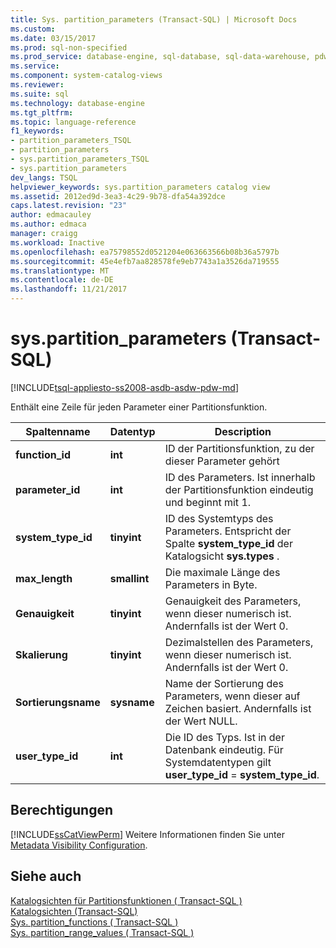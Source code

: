 ```yaml
---
title: Sys. partition_parameters (Transact-SQL) | Microsoft Docs
ms.custom: 
ms.date: 03/15/2017
ms.prod: sql-non-specified
ms.prod_service: database-engine, sql-database, sql-data-warehouse, pdw
ms.service: 
ms.component: system-catalog-views
ms.reviewer: 
ms.suite: sql
ms.technology: database-engine
ms.tgt_pltfrm: 
ms.topic: language-reference
f1_keywords:
- partition_parameters_TSQL
- partition_parameters
- sys.partition_parameters_TSQL
- sys.partition_parameters
dev_langs: TSQL
helpviewer_keywords: sys.partition_parameters catalog view
ms.assetid: 2012ed9d-3ea3-4c29-9b78-dfa54a392dce
caps.latest.revision: "23"
author: edmacauley
ms.author: edmaca
manager: craigg
ms.workload: Inactive
ms.openlocfilehash: ea75798552d0521204e063663566b08b36a5797b
ms.sourcegitcommit: 45e4efb7aa828578fe9eb7743a1a3526da719555
ms.translationtype: MT
ms.contentlocale: de-DE
ms.lasthandoff: 11/21/2017
---
```

# <a name="syspartitionparameters-transact-sql"></a>sys.partition_parameters (Transact-SQL)
[!INCLUDE[tsql-appliesto-ss2008-asdb-asdw-pdw-md](../../includes/tsql-appliesto-ss2008-asdb-asdw-pdw-md.md)]

  Enthält eine Zeile für jeden Parameter einer Partitionsfunktion.  
  
|Spaltenname|Datentyp|Description|  
|-----------------|---------------|-----------------|  
|**function_id**|**int**|ID der Partitionsfunktion, zu der dieser Parameter gehört|  
|**parameter_id**|**int**|ID des Parameters. Ist innerhalb der Partitionsfunktion eindeutig und beginnt mit 1.|  
|**system_type_id**|**tinyint**|ID des Systemtyps des Parameters. Entspricht der Spalte **system_type_id** der Katalogsicht **sys.types** .|  
|**max_length**|**smallint**|Die maximale Länge des Parameters in Byte.|  
|**Genauigkeit**|**tinyint**|Genauigkeit des Parameters, wenn dieser numerisch ist. Andernfalls ist der Wert 0.|  
|**Skalierung**|**tinyint**|Dezimalstellen des Parameters, wenn dieser numerisch ist. Andernfalls ist der Wert 0.|  
|**Sortierungsname**|**sysname**|Name der Sortierung des Parameters, wenn dieser auf Zeichen basiert. Andernfalls ist der Wert NULL.|  
|**user_type_id**|**int**|Die ID des Typs. Ist in der Datenbank eindeutig. Für Systemdatentypen gilt **user_type_id** = **system_type_id**.|  
  
## <a name="permissions"></a>Berechtigungen  
 [!INCLUDE[ssCatViewPerm](../../includes/sscatviewperm-md.md)] Weitere Informationen finden Sie unter [Metadata Visibility Configuration](../../relational-databases/security/metadata-visibility-configuration.md).  
  
## <a name="see-also"></a>Siehe auch  
 [Katalogsichten für Partitionsfunktionen &#40; Transact-SQL &#41;](../../relational-databases/system-catalog-views/partition-function-catalog-views-transact-sql.md)   
 [Katalogsichten &#40;Transact-SQL&#41;](../../relational-databases/system-catalog-views/catalog-views-transact-sql.md)   
 [Sys. partition_functions &#40; Transact-SQL &#41;](../../relational-databases/system-catalog-views/sys-partition-functions-transact-sql.md)   
 [Sys. partition_range_values &#40; Transact-SQL &#41;](../../relational-databases/system-catalog-views/sys-partition-range-values-transact-sql.md)  
  
  
